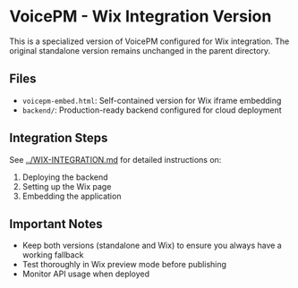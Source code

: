 # VoicePM - Wix Integration Version

This is a specialized version of VoicePM configured for Wix integration. The original standalone version remains unchanged in the parent directory.

## Files

- `voicepm-embed.html`: Self-contained version for Wix iframe embedding
- `backend/`: Production-ready backend configured for cloud deployment

## Integration Steps

See [../WIX-INTEGRATION.md](../WIX-INTEGRATION.md) for detailed instructions on:
1. Deploying the backend
2. Setting up the Wix page
3. Embedding the application

## Important Notes

- Keep both versions (standalone and Wix) to ensure you always have a working fallback
- Test thoroughly in Wix preview mode before publishing
- Monitor API usage when deployed
